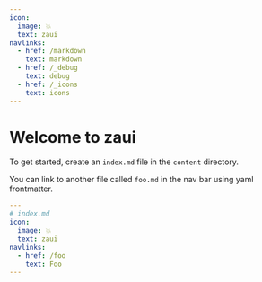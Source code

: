 ```yaml
---
icon:
  image: 💥
  text: zaui
navlinks:
  - href: /markdown
    text: markdown
  - href: /_debug
    text: debug
  - href: /_icons
    text: icons
---
```


# Welcome to zaui

To get started, create an `index.md` file in the `content` directory.

You can link to another file called `foo.md` in the nav bar using yaml frontmatter.

```yaml
---
# index.md
icon:
  image: 💥
  text: zaui
navlinks:
  - href: /foo
    text: Foo
---
```

